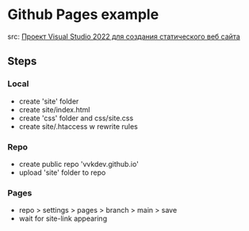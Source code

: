 # Github Pages example
src: [Проект Visual Studio 2022 для создания статического веб сайта](https://www.youtube.com/watch?v=tTR5zbVvrf4)

## Steps

### Local
- create 'site' folder
- create site/index.html
- create 'css' folder and css/site.css
- create site/.htaccess w rewrite rules

### Repo
- create public repo 'vvkdev.github.io'
- upload 'site' folder to repo

### Pages
- repo > settings > pages > branch > main > save
- wait for site-link appearing
